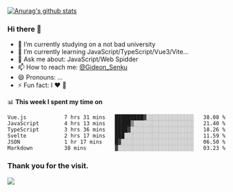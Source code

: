 [![Anurag's github stats](https://github-readme-stats.vercel.app/api?username=gideonsenku)](https://github.com/anuraghazra/github-readme-stats)
### Hi there 👋
- 🔭 I’m currently studying on a not bad university 
- 🌱 I’m currently learning JavaScript/TypeScript/Vue3/Vite...
- 💬 Ask me about: JavaScript/Web Spidder 
- 📫 How to reach me: [@Gideon_Senku](https://t.me/Gideon_Senku)
- 😄 Pronouns: ...
- ⚡ Fun fact: I ❤️ 🎵

📊 **This week I spent my time on**
<!--START_SECTION:waka-->

```text
Vue.js            7 hrs 31 mins   █████████▓░░░░░░░░░░░░░░░   38.08 %
JavaScript        4 hrs 13 mins   █████▒░░░░░░░░░░░░░░░░░░░   21.40 %
TypeScript        3 hrs 36 mins   ████▓░░░░░░░░░░░░░░░░░░░░   18.26 %
Svelte            2 hrs 17 mins   ███░░░░░░░░░░░░░░░░░░░░░░   11.59 %
JSON              1 hr 17 mins    █▓░░░░░░░░░░░░░░░░░░░░░░░   06.50 %
Markdown          38 mins         ▓░░░░░░░░░░░░░░░░░░░░░░░░   03.23 %
```

<!--END_SECTION:waka-->


### Thank you for the visit.
![](http://profile-counter.glitch.me/gideonsenku/count.svg)
<!--
**GideonSenku/GideonSenku** is a ✨ _special_ ✨ repository because its `README.md` (this file) appears on your GitHub profile.

Here are some ideas to get you started:

- 🔭 I’m currently working on ...
- 🌱 I’m currently learning ...
- 👯 I’m looking to collaborate on ...
- 🤔 I’m looking for help with ...
- 💬 Ask me about ...
- 📫 How to reach me: ...
- 😄 Pronouns: ...
- ⚡ Fun fact: ...
-->
